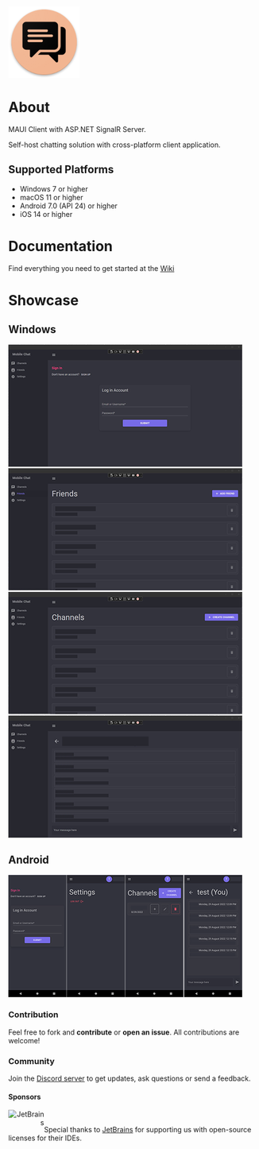 ![Xamarin Chat SignalR Icon](docs/icon.png)

# About
MAUI Client with ASP.NET SignalR Server.

Self-host chatting solution with cross-platform client application.

## Supported Platforms
- Windows 7 or higher
- macOS 11 or higher
- Android 7.0 (API 24) or higher
- iOS 14 or higher

# Documentation
Find everything you need to get started at the [Wiki](https://github.com/jihadkhawaja/MobileChat/wiki/MAUI)

# Showcase

## Windows
![Xamarin Chat SignalR Icon](docs/mobilechat_1_auth.png)
![Xamarin Chat SignalR Icon](docs/mobilechat_1_friends.png)
![Xamarin Chat SignalR Icon](docs/mobilechat_1_channels.png)
![Xamarin Chat SignalR Icon](docs/mobilechat_1_channel.png)

## Android
![Xamarin Chat SignalR Icon](docs/mobilechat_android.png)

### Contribution
Feel free to fork and **contribute** or **open an issue**. All contributions are welcome!

### Community
Join the [Discord server](https://discord.gg/9KMAM2RKVC) to get updates, ask questions or send a feedback.

#### Sponsors

<div>
    <a href="https://www.jetbrains.com/" align="right"><img src="https://resources.jetbrains.com/storage/products/company/brand/logos/jb_beam.svg" alt="JetBrains" class="logo-footer" width="72" align="left">
    <a>
    <br/>
        
Special thanks to [JetBrains](https://jb.gg/OpenSourceSupport) for supporting us with open-source licenses for their IDEs. </a>
</div>
